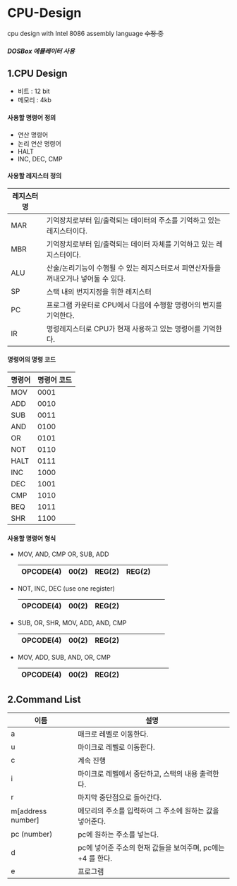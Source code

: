 # CPU-Design
cpu design with Intel 8086 assembly language 
~~수정 중~~
##### DOSBox 에뮬레이터 사용
1.CPU Design
---
- 비트 : 12 bit
- 메모리 : 4kb
#### 사용할 명령어 정의
- 연산 명령어
- 논리 연산 명령어
- HALT
- INC, DEC, CMP
#### 사용할 레지스터 정의
레지스터 명 | 　
-----|------------ 
MAR | 기억장치로부터 입/출력되는 데이터의 주소를 기억하고 있는 레지스터이다.
MBR | 기억장치로부터 입/출력되는 데이터 자체를 기억하고 있는 레지스터이다.
ALU | 산술/논리기능이 수행될 수 있는 레지스터로서 피연산자들을 꺼내오거나 넣어둘 수 있다.
SP | 스택 내의 번지지정을 위한 레지스터
PC | 프로그램 카운터로 CPU에서 다음에 수행할 명령어의 번지를 기억한다.
IR | 명령레지스터로 CPU가 현재 사용하고 있는 명령어를 기억한다.

#### 명령어의 명령 코드
명령어 | 명령어 코드
-----|------------ 
MOV | 0001
ADD | 0010
SUB | 0011
AND | 0100
OR | 0101
NOT | 0110
HALT | 0111
INC | 1000
DEC | 1001
CMP | 1010
BEQ | 1011
SHR | 1100

#### 사용할 명령어 형식
- MOV, AND, CMP OR, SUB, ADD 
  
  OPCODE(4) | 00(2) | REG(2) | REG(2) | 　
  ----|--|--|--|--
- NOT, INC, DEC (use one register)
  
  OPCODE(4) | 00(2) | REG(2) | 　　　 | 　
  ----|--|--|--|--
- SUB, OR, SHR, MOV, ADD, AND, CMP

  OPCODE(4) | 00(2) | REG(2) | 　　　 | 　 
  ----|--|--|--|--  
- MOV, ADD, SUB, AND, OR, CMP

  OPCODE(4) | 00(2) | REG(2) | 　　 　　   　 
  ----|--|--|---- 


2.Command List
---

이름 | 설명
-----|-----------------
a | 매크로 레벨로 이동한다.
u | 마이크로 레벨로 이동한다.
c | 계속 진행
i | 마이크로 레벨에서 중단하고, 스택의 내용 출력한다.
r | 마지막 중단점으로 돌아간다.
m[address number] | 메모리의 주소를 입력하여 그 주소에 원하는 값을 넣어준다.
pc (number) | pc에 원하는 주소를 넣는다.
d | pc에 넣어준 주소의 현재 값들을 보여주며, pc에는 +4 를 한다.
e | 프로그램 
